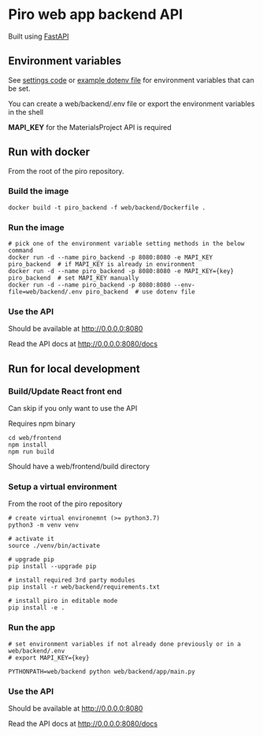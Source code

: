 # Piro web app backend API

Built using [FastAPI](https://fastapi.tiangolo.com)

## Environment variables

See [settings code](app/settings.py) or [example dotenv file](.env-template) for environment variables that can be set.

You can create a web/backend/.env file or export the environment variables in the shell

**MAPI_KEY** for the MaterialsProject API is required

## Run with docker

From the root of the piro repository.

### Build the image
```
docker build -t piro_backend -f web/backend/Dockerfile .
```

### Run the image
 
 ```
 # pick one of the environment variable setting methods in the below command
docker run -d --name piro_backend -p 8080:8080 -e MAPI_KEY piro_backend  # if MAPI_KEY is already in environment
docker run -d --name piro_backend -p 8080:8080 -e MAPI_KEY={key} piro_backend  # set MAPI_KEY manually
docker run -d --name piro_backend -p 8080:8080 --env-file=web/backend/.env piro_backend  # use dotenv file

 ```

### Use the API

Should be available at <http://0.0.0.0:8080>

Read the API docs at <http://0.0.0.0:8080/docs>


## Run for local development

### Build/Update React front end
Can skip if you only want to use the API

Requires npm binary

```
cd web/frontend
npm install
npm run build
```

Should have a web/frontend/build directory

### Setup a virtual environment
From the root of the piro repository

```
# create virtual environemnt (>= python3.7)
python3 -m venv venv

# activate it
source ./venv/bin/activate

# upgrade pip
pip install --upgrade pip

# install required 3rd party modules
pip install -r web/backend/requirements.txt

# install piro in editable mode
pip install -e .
```

### Run the app 
```
# set environment variables if not already done previously or in a web/backend/.env 
# export MAPI_KEY={key}

PYTHONPATH=web/backend python web/backend/app/main.py
```

### Use the API

Should be available at <http://0.0.0.0:8080>

Read the API docs at <http://0.0.0.0:8080/docs>